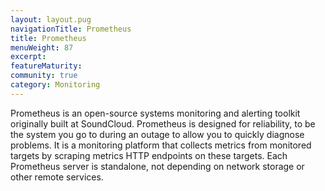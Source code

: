 ```yaml
---
layout: layout.pug
navigationTitle: Prometheus
title: Prometheus
menuWeight: 87
excerpt:
featureMaturity:
community: true
category: Monitoring
---
```


Prometheus is an open-source systems monitoring and alerting toolkit originally built at SoundCloud. Prometheus is designed for reliability, to be the system you go to during an outage to allow you to quickly diagnose problems. It is a monitoring platform that collects metrics from monitored targets by scraping metrics HTTP endpoints on these targets. Each Prometheus server is standalone, not depending on network storage or other remote services. 
